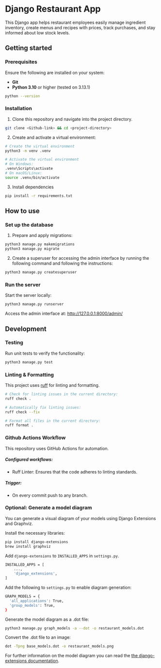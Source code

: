 # Django Restaurant App

This Django app helps restaurant employees easily manage ingredient inventory, create menus and recipes with prices, track purchases, and stay informed about low stock levels.

## Getting started

### Prerequisites
Ensure the following are installed on your system:
- **Git** 
- **Python 3.10** or higher (tested on 3.13.1)

```bash
python --version
```

### Installation
1. Clone this repository and navigate into the project directory.

```bash
git clone <Github-link> && cd <project-directory>
```

2. Create and activate a virtual environment:

```bash
# Create the virtual environment
python3 -m venv .venv

# Activate the virtual environment
# On Windows:
.venv\Scripts\activate
# On macOS/Linux:
source .venv/bin/activate
```
3. Install dependencies
```bash
pip install -r requirements.txt
```
## How to use

### Set up the database
1. Prepare and apply migrations:
```bash
python3 manage.py makemigrations
python3 manage.py migrate
```

2. Create a superuser for accessing the admin interface by running the following command and following the instructions:
```bash
python3 manage.py createsuperuser
```


### Run the server
Start the server locally: 
```bash
python3 manage.py runserver
```

Access the admin interface at:
http://127.0.0.1:8000/admin/


## Development

### Testing
Run unit tests to verify the functionality: 

```bash
python3 manage.py test
```

### Linting & Formatting
This project uses [ruff](https://docs.astral.sh/ruff/) for linting and formatting.

```bash
# Check for linting issues in the current directory:
ruff check . 

# Automatically fix linting issues:
ruff check --fix

# Format all files in the current directory:
ruff format .
``` 

### Github Actions Workflow
This repository uses GitHub Actions for automation. 

##### Configured workflows: 
- Ruff Linter:  Ensures that the code adheres to linting standards.

##### Trigger: 
- On every commit push to any branch.


### Optional: Generate a model diagram
You can generate a visual diagram of your models using Django Extensions and Graphviz.

Install the necessary libraries:
```bash
pip install django-extensions
brew install graphviz
```
Add `django-extensions` to `INSTALLED_APPS` in `settings.py`.

```bash
INSTALLED_APPS = [
    ...,
    'django_extensions',
]
```

Add the following to `settings.py` to enable diagram generation:

```bash
GRAPH_MODELS = {
  'all_applications': True,
  'group_models': True,
}
```

Generate the model diagram as a .dot file: 
```bash
python3 manage.py graph_models -a --dot -o restaurant_models.dot
```

Convert the .dot file to an image:
```bash
dot -Tpng base_models.dot -o restaurant_models.png
```

For further information on the model diagram you can read the [the django-extensions documentation](https://django-extensions.readthedocs.io/en/latest/graph_models.html).